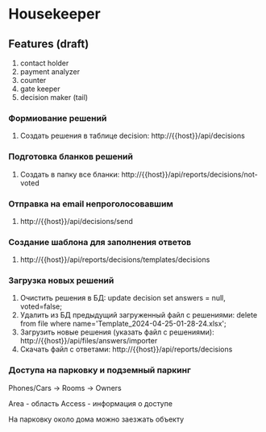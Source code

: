 # Housekeeper

## Features (draft)

1. contact holder
2. payment analyzer
3. counter
4. gate keeper
5. decision maker (tail)

### Формиование решений
1. Создать решения в таблице decision: http://{{host}}/api/decisions

### Подготовка бланков решений
1. Создать в папку все бланки: http://{{host}}/api/reports/decisions/not-voted

### Отправка на email непроголосовавшим
1. http://{{host}}/api/decisions/send

### Создание шаблона для заполнения ответов
1.  http://{{host}}/api/reports/decisions/templates/decisions

### Загрузка новых решений
1. Очистить решения в БД: update decision set answers = null, voted=false;
2. Удалить из БД предыдущий загруженный файл с решениями: delete from file where name='Template_2024-04-25-01-28-24.xlsx';
3. Загрузить новые решения (указать файл с решениями): http://{{host}}/api/files/answers/importer
4. Скачать файл с ответами: http://{{host}}/api/reports/decisions


### Доступа на парковку и подземный паркинг

Phones/Cars -> Rooms -> Owners

Area - область
Access - информация о доступе


На парковку около дома можно заезжать объекту